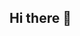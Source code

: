 ## Hi there 👋

<!--# Hi, I'm Mohammed Uvais 👋  
🎓 B.Voc Data Science & Analytics Graduate | 📊 Data Analyst & Data Scientist Enthusiast | 🤖 AI & ML Explorer  

---

## 👨‍💻 About Me  
I’m an enthusiastic and detail-oriented **Data Science & Analytics graduate from Calicut University** with hands-on experience in **data analysis, machine learning, and data visualization** through academic projects and internships.  

I enjoy **cleaning, analyzing, and interpreting datasets**, and turning raw data into **meaningful insights** with Python, SQL, Power BI, and Tableau. I’ve also explored **deep learning, AI, and cloud basics**, and built real-world projects combining technical and business impact.  

---

## 🛠️ Skills & Tools  
![Python](https://img.shields.io/badge/Python-3776AB?style=for-the-badge&logo=python&logoColor=white)  
![R](https://img.shields.io/badge/R-276DC3?style=for-the-badge&logo=r&logoColor=white)  
![SQL](https://img.shields.io/badge/SQL-4479A1?style=for-the-badge&logo=postgresql&logoColor=white)  
![Power BI](https://img.shields.io/badge/Power%20BI-F2C811?style=for-the-badge&logo=powerbi&logoColor=black)  
![Tableau](https://img.shields.io/badge/Tableau-E97627?style=for-the-badge&logo=tableau&logoColor=white)  
![Excel](https://img.shields.io/badge/Excel-217346?style=for-the-badge&logo=microsoft-excel&logoColor=white)  
![Jupyter](https://img.shields.io/badge/Jupyter-F37626?style=for-the-badge&logo=jupyter&logoColor=white)  
![Git](https://img.shields.io/badge/Git-F05032?style=for-the-badge&logo=git&logoColor=white)  
![Java](https://img.shields.io/badge/Java-007396?style=for-the-badge&logo=java&logoColor=white)  
![MongoDB](https://img.shields.io/badge/MongoDB-4EA94B?style=for-the-badge&logo=mongodb&logoColor=white)  
![MATLAB](https://img.shields.io/badge/MATLAB-FF8000?style=for-the-badge&logo=mathworks&logoColor=white)  

---

## 💼 Professional Experience  

### 📊 Data Science & Gen AI Intern – *iDatalytics, Infopark Kochi*  
*Dec 2024 – Apr 2025*  
- Applied ML algorithms in Jupyter Notebook using Scikit-learn.  
- Gained exposure to **AI, deep learning, and computer vision**.  
- Built **“GitHub Account Quality Prediction & Recommendation”** project.  
- Used Tableau for presenting insights.  

### 📊 Data Analytics Intern – *Quest Innovation Solutions, Kochi*  
*Apr 2024 – May 2024*  
- Analyzed datasets using Python and ML algorithms (Linear Regression, Decision Trees, K-Means).  
- Built a machine learning model for **customer segmentation**.  
- Assisted in **data cleaning, analysis, and insights generation**.  

---

## 🚀 Key Projects  
🔹 **GitHub Account Quality Prediction** – ML-based recommender web app  
🔹 **Insurance Management Website** – Workflow optimization system  
🔹 **Healthcare Outcomes (Mali)** – Flask ML app for medical decision-making  
🔹 **Rainfall vs Temperature Dashboard** – Interactive visualization in Power BI  

---

## 📜 Certifications  
- ✅ Power BI Workshop – Asquare Technologies  
- ✅ Data Science Intern – iDatalytics  
- ✅ Data Analytics Intern – Quest Innovation Solutions  

---

## 🌐 Connect with Me  
[![LinkedIn](https://img.shields.io/badge/LinkedIn-0A66C2?style=for-the-badge&logo=linkedin&logoColor=white)](https://www.linkedin.com/in/mohammed-uvais)  
[![Gmail](https://img.shields.io/badge/Email-D14836?style=for-the-badge&logo=gmail&logoColor=white)](mailto:mohammeduvais21012004@gmail.com)  
📱 **Phone:** [+91 8590878332](tel:+918590878332)  

---

✨ *“Turning raw data into meaningful insights to help businesses grow.”*  

**mohammed-uvais-va/mohammed-uvais-va** is a ✨ _special_ ✨ repository because its `README.md` (this file) appears on your G
- 🔭 I’m currently working on ...
- 🌱 I’m currently learning ...
- 👯 I’m looking to collaborate on ...
- 🤔 I’m looking for help with ...
- 💬 Ask me about ...
- 📫 How to reach me: ...
- 😄 Pronouns: ...
- ⚡ Fun fact: ...
-->
